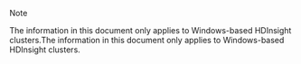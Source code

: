 > [!NOTE]
> <span data-ttu-id="d5c23-101">The information in this document only applies to Windows-based HDInsight clusters.</span><span class="sxs-lookup"><span data-stu-id="d5c23-101">The information in this document only applies to Windows-based HDInsight clusters.</span></span>
> 
> 

